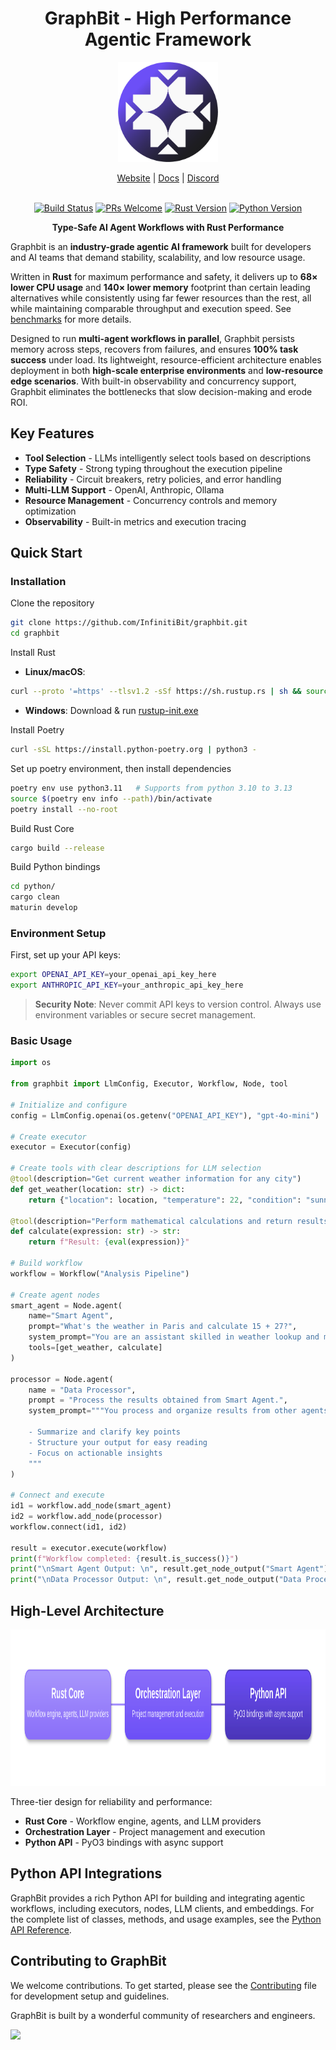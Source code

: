 <div align="center">

# GraphBit - High Performance Agentic Framework

<p align="center">
    <img src="assets/logo(circle).png" width="160px" alt="Logo" />
</p>

<!-- Added placeholders for links, fill it up when the corresponding links are available. -->
<p align="center">
    <a href="https://graphbit.ai/">Website</a> | 
    <a href="https://docs.graphbit.ai/">Docs</a> |
    <a href="https://discord.gg/8TvUK6uf">Discord</a>
    <br /><br />
</p>

[![Build Status](https://img.shields.io/github/actions/workflow/status/InfinitiBit/graphbit/update-docs.yml?branch=main)](https://github.com/InfinitiBit/graphbit/actions/workflows/update-docs.yml)
[![PRs Welcome](https://img.shields.io/badge/PRs-welcome-brightgreen.svg)](https://github.com/InfinitiBit/graphbit/blob/main/CONTRIBUTING.md)
[![Rust Version](https://img.shields.io/badge/rust-1.70+-blue.svg)](https://www.rust-lang.org)
[![Python Version](https://img.shields.io/badge/python-3.10--3.13-blue.svg)](https://www.python.org)

**Type-Safe AI Agent Workflows with Rust Performance**

</div>

Graphbit is an **industry-grade agentic AI framework** built for developers and AI teams that demand stability, scalability, and low resource usage. 

Written in **Rust** for maximum performance and safety, it delivers up to **68× lower CPU usage** and **140× lower memory** footprint than certain leading alternatives while consistently using far fewer resources than the rest, all while maintaining comparable throughput and execution speed. See [benchmarks](benchmarks/report/framework-benchmark-report.md) for more details.

Designed to run **multi-agent workflows in parallel**, Graphbit persists memory across steps, recovers from failures, and ensures **100% task success** under load. Its lightweight, resource-efficient architecture enables deployment in both **high-scale enterprise environments** and **low-resource edge scenarios**. With built-in observability and concurrency support, Graphbit eliminates the bottlenecks that slow decision-making and erode ROI. 

##  Key Features

- **Tool Selection** - LLMs intelligently select tools based on descriptions
- **Type Safety** - Strong typing throughout the execution pipeline
- **Reliability** - Circuit breakers, retry policies, and error handling
- **Multi-LLM Support** - OpenAI, Anthropic, Ollama
- **Resource Management** - Concurrency controls and memory optimization
- **Observability** - Built-in metrics and execution tracing

##  Quick Start

### Installation
Clone the repository
```bash
git clone https://github.com/InfinitiBit/graphbit.git
cd graphbit
```

Install Rust
- **Linux/macOS**: 
```bash
curl --proto '=https' --tlsv1.2 -sSf https://sh.rustup.rs | sh && source $HOME/.cargo/env`
```  
- **Windows**: Download & run [rustup-init.exe](https://win.rustup.rs/x86_64)  

Install Poetry
```bash
curl -sSL https://install.python-poetry.org | python3 -
```

Set up poetry environment, then install dependencies
```bash
poetry env use python3.11   # Supports from python 3.10 to 3.13
source $(poetry env info --path)/bin/activate
poetry install --no-root
```

Build Rust Core
```bash
cargo build --release
```

Build Python bindings
```bash
cd python/
cargo clean
maturin develop
```

### Environment Setup
First, set up your API keys:
```bash
export OPENAI_API_KEY=your_openai_api_key_here
export ANTHROPIC_API_KEY=your_anthropic_api_key_here
```

> **Security Note**: Never commit API keys to version control. Always use environment variables or secure secret management.

### Basic Usage
```python
import os

from graphbit import LlmConfig, Executor, Workflow, Node, tool

# Initialize and configure
config = LlmConfig.openai(os.getenv("OPENAI_API_KEY"), "gpt-4o-mini")

# Create executor
executor = Executor(config)

# Create tools with clear descriptions for LLM selection
@tool(description="Get current weather information for any city")
def get_weather(location: str) -> dict:
    return {"location": location, "temperature": 22, "condition": "sunny"}

@tool(description="Perform mathematical calculations and return results")
def calculate(expression: str) -> str:
    return f"Result: {eval(expression)}"

# Build workflow
workflow = Workflow("Analysis Pipeline")

# Create agent nodes
smart_agent = Node.agent(
    name="Smart Agent",
    prompt="What's the weather in Paris and calculate 15 + 27?",
    system_prompt="You are an assistant skilled in weather lookup and math calculations. Use tools to answer queries accurately.",
    tools=[get_weather, calculate]
)

processor = Node.agent(
    name = "Data Processor",
    prompt = "Process the results obtained from Smart Agent.",
    system_prompt="""You process and organize results from other agents.

    - Summarize and clarify key points
    - Structure your output for easy reading
    - Focus on actionable insights
    """
)

# Connect and execute
id1 = workflow.add_node(smart_agent)
id2 = workflow.add_node(processor)
workflow.connect(id1, id2)

result = executor.execute(workflow)
print(f"Workflow completed: {result.is_success()}")
print("\nSmart Agent Output: \n", result.get_node_output("Smart Agent"))
print("\nData Processor Output: \n", result.get_node_output("Data Processor"))
```

## High-Level Architecture

<p align="center">
  <img src="assets/architecture.svg" height="250" alt="GraphBit Architecture">
</p>

Three-tier design for reliability and performance:
- **Rust Core** - Workflow engine, agents, and LLM providers
- **Orchestration Layer** - Project management and execution
- **Python API** - PyO3 bindings with async support

## Python API Integrations

GraphBit provides a rich Python API for building and integrating agentic workflows, including executors, nodes, LLM clients, and embeddings. For the complete list of classes, methods, and usage examples, see the [Python API Reference](docs/api-reference/python-api.md).

## Contributing to GraphBit

We welcome contributions. To get started, please see the [Contributing](CONTRIBUTING.md) file for development setup and guidelines.

GraphBit is built by a wonderful community of researchers and engineers.

<a href="https://github.com/InfinitiBit/graphbit/graphs/contributors">
  <img src="https://contrib.rocks/image?repo=InfinitiBit/graphbit&columns=10" />
</a> 
